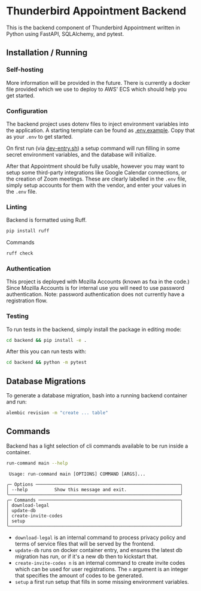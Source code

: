 # Thunderbird Appointment Backend

This is the backend component of Thunderbird Appointment written in Python using FastAPI, SQLAlchemy, and pytest.

## Installation / Running

### Self-hosting

More information will be provided in the future. There is currently a docker file provided which we use to deploy to AWS' ECS which should help you get started.

### Configuration

The backend project uses dotenv files to inject environment variables into the application. A starting template can be found as [.env.example](.env.example). Copy that as your `.env` to get started.

On first run (via [dev-entry.sh](scripts/dev-entry.sh)) a setup command will run filling in some secret environment variables, and the database will initialize.

After that Appointment should be fully usable, however you may want to setup some third-party integrations like Google Calendar connections, or the creation of Zoom meetings. These are clearly labelled in the `.env` file, simply setup accounts for them with the vendor, and enter your values in the `.env` file.

### Linting

Backend is formatted using Ruff.

```bash
pip install ruff
```

Commands

```bash
ruff check 
```

### Authentication

This project is deployed with Mozilla Accounts (known as fxa in the code.) Since Mozilla Accounts is for internal use you will need to use password authentication. Note: password authentication does not currently have a registration flow.

### Testing

To run tests in the backend, simply install the package in editing mode:

```bash
cd backend && pip install -e .
```

After this you can run tests with:

```bash
cd backend && python -m pytest
```

## Database Migrations

To generate a database migration, bash into a running backend container and run:

```bash
alembic revision -m "create ... table"
```

## Commands

Backend has a light selection of cli commands available to be run inside a container.

```bash
run-command main --help
```

```plain
 Usage: run-command main [OPTIONS] COMMAND [ARGS]...

╭─ Options ──────────────────────────────────────────────────────╮
│ --help          Show this message and exit.                    │
╰────────────────────────────────────────────────────────────────╯
╭─ Commands ─────────────────────────────────────────────────────╮
│ download-legal                                                 │
│ update-db                                                      │
│ create-invite-codes                                            │
│ setup                                                          │
╰────────────────────────────────────────────────────────────────╯
```

* `download-legal` is an internal command to process privacy policy and terms of service files that will be served by the frontend.
* `update-db` runs on docker container entry, and ensures the latest db migration has run, or if it's a new db then to kickstart that.
* `create-invite-codes n` is an internal command to create invite codes which can be used for user registrations. The `n` argument is an integer that specifies the amount of codes to be generated.
* `setup` a first run setup that fills in some missing environment variables.
